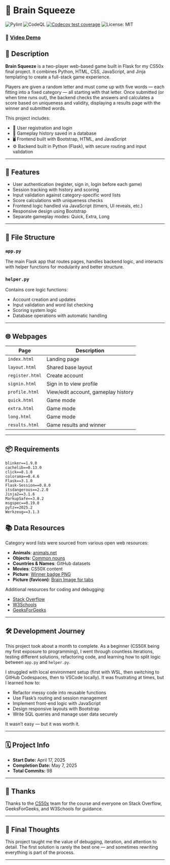 # 🧠 Brain Squeeze

<!-- badges: start -->

![Pylint](https://github.com/CodeStarter25/brain_squeeze_flask/actions/workflows/pylint.yml/badge.svg)
![CodeQL](https://github.com/CodeStarter25/brain_squeeze_flask/actions/workflows/codeql.yml/badge.svg)
[![Codecov test coverage](https://codecov.io/gh/CodeStarter25/co2emissionsanalyzer/graph/badge.svg)](https://app.codecov.io/gh/CodeStarter25/co2emissionsanalyzer) 
<img src="https://img.shields.io/badge/License-MIT-yellow.svg" alt="License: MIT" />

<!-- badges: end -->

### 🎥 [Video Demo](https://youtu.be/-s2VwBVfW2w)

## 📌 Description

**Brain Squeeze** is a two-player web-based game built in Flask for my CS50x final project. It combines Python, HTML, CSS, JavaScript, and Jinja templating to create a full-stack game experience.

Players are given a random letter and must come up with five words — each fitting into a fixed category — all starting with that letter. Once submitted (or when time runs out), the backend checks the answers and calculates a score based on uniqueness and validity, displaying a results page with the winner and submitted words.

This project includes:
- 🔐 User registration and login
- 💾 Gameplay history saved in a database
- 🖥️ Frontend built with Bootstrap, HTML, and JavaScript
- ⚙️ Backend built in Python (Flask), with secure routing and input validation

---

## 🧪 Features

- User authentication (register, sign in, login before each game)
- Session tracking with history and scoring
- Input validation against category-specific word lists
- Score calculations with uniqueness checks
- Frontend logic handled via JavaScript (timers, UI reveals, etc.)
- Responsive design using Bootstrap
- Separate gameplay modes: Quick, Extra, Long

---

## 🧱 File Structure

### `app.py`
The main Flask app that routes pages, handles backend logic, and interacts with helper functions for modularity and better structure.

### `helper.py`
Contains core logic functions:
- Account creation and updates
- Input validation and word list checking
- Scoring system logic
- Database operations with automatic handling

---

## 🌐 Webpages

| Page             | Description |
|------------------|-------------|
| `index.html`     | Landing page |
| `layout.html`    | Shared base layout |
| `register.html`  | Create account |
| `signin.html`    | Sign in to view profile |
| `profile.html`   | View/edit account, gameplay history |
| `quick.html`     | Game mode |
| `extra.html`     | Game mode |
| `long.html`      | Game mode |
| `results.html`   | Game results and winner |

---

## 📦 Requirements

```text
blinker==1.9.0
cachelib==0.13.0
click==8.1.8
colorama==0.4.6
Flask==3.1.0
Flask-Session==0.8.0
itsdangerous==2.2.0
Jinja2==3.1.6
MarkupSafe==3.0.2
msgspec==0.19.0
pytz==2025.2
Werkzeug==3.1.3
```

## 📚 Data Resources

Category word lists were sourced from various open web resources:

- **Animals**: [animals.net](https://animals.net/)
- **Objects**: [Common nouns](https://grammarvocab.com/things-name-list-a-to-z)
- **Countries & Names**: GitHub datasets
- **Movies**: CS50X content
- **Picture**: [Winner badge PNG](https://www.pikpng.com/pngvi/iToxTbJ_winner-free-png-image-winner-badge-roblox-clipart/)
- **Picture (favicon)**: [Brain Image for tabs](https://icons8.com/icon/2070/brain)


Additional resources for coding and debugging:
- [Stack Overflow](https://stackoverflow.com)
- [W3Schools](https://www.w3schools.com)
- [GeeksForGeeks](https://www.geeksforgeeks.org)

---

## 🛠️ Development Journey

This project took about a month to complete. As a beginner (CS50X being my first exposure to programming), I went through countless iterations, testing different solutions, refactoring code, and learning how to split logic between `app.py` and `helper.py`.

I struggled with local environment setup (first with WSL, then switching to GitHub Codespaces, then to VSCode locally). It was frustrating at times, but I learned how to:

- Refactor messy code into reusable functions
- Use Flask’s routing and session management
- Implement front-end logic with JavaScript
- Design responsive layouts with Bootstrap
- Write SQL queries and manage user data securely

It wasn’t easy — but it was worth it.

---

## 🗓️ Project Info

- **Start Date:** April 17, 2025  
- **Completion Date:** May 7, 2025  
- **Total Commits:** 98  

---

## 🙏 Thanks

Thanks to the [CS50x](https://cs50.harvard.edu/x/) team for the course and everyone on Stack Overflow, GeeksForGeeks, and W3Schools for guidance.

---

## 💭 Final Thoughts

This project taught me the value of debugging, iteration, and attention to detail. The first solution is rarely the best one — and sometimes rewriting everything is part of the process.

---
